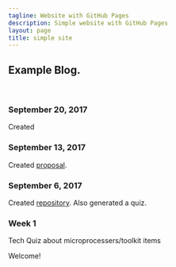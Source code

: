 ```yaml
---
tagline: Website with GitHub Pages
description: Simple website with GitHub Pages
layout: page
title: simple site
---
```


Example Blog.
-------------

 

### September 20, 2017

Created 

### September 13, 2017

Created [proposal](https://github.com/six0four/StudentSenseHat/blob/master/documentation/ProposalContentStudentNameRev02.pdf).

### September 6, 2017

Created [repository](https://github.com/six0four/StudentSenseHat). Also generated a quiz.

### Week 1

Tech Quiz about microprocessers/toolkit items

Welcome!
